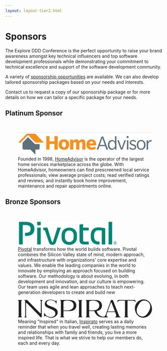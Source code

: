 ```yaml
---
layout: layout-tier2.html
---
```

<div class="container section page sponsors">
	<h1 class="section-header">Sponsors</h1>
	<p class="copy">The Explore DDD Conference is the perfect opportunity to raise your brand awareness amongst key technical influencers and top software development professionals while demonstrating your commitment to technical excellence and support of the software development community.</p>
	<p class="copy">A variety of <a href="explore-ddd-2018-sponsorship-opportunities.pdf">sponsorship opportunities</a> are available. We can also develop tailored sponsorship packages based on your needs and interests.</p>
	<p class="copy">Contact us to request a copy of our sponsorship package or for more details on how we can tailor a specific package for your needs.</p>
	<!-- not sure what level of sponsorship this will belong to yet -->
	<!--<figure>
        <a href="http://red.ht/labs"><img src="../img/logos/sponsor-redhat.png" class="sponsor-logo"></a>
        <figcaption><a href="http://red.ht/labs">Red Hat Open Innovation Labs</a> is an immersive, residency-style engagement for businesses to jump-start modern application development. In a matter of weeks, alongside our experts, customers learn how to design and build applications the Red Hat way. Using an open source technology stack, open processes, and open culture, we help customers rapidly build prototypes, experience DevOps, and adopt agile.</figcaption>
    </figure>-->
	<!-- not sure what level of sponsorship this will belong to yet -->
	<!--<figure>
        <a href="http://www.agiledenver.org"><img src="../img/logos/sponsor-agile-denver.png" class="sponsor-logo"></a>
        <figcaption><a href="http://www.agiledenver.org">Agile Denver</a> is a 501(c)(6) nonprofit that serves the Agile Software Development community in Denver and along Colorado's Front Range. We are fully volunteer-based, driven by people who are passionate about growing and supporting Agile in our community.</figcaption>
    </figure>-->
	<h2 class="page-subheader">Platinum Sponsor</h2>
	<br>
	<figure>
        <a href="https://www.homeadvisor.com/"><img src="../img/logos/sponsor-home-advisor.png" class="sponsor-logo sponsor-logo-platinum"></a>
        <figcaption>Founded in 1998, <a href="https://www.homeadvisor.com/">HomeAdvisor</a> is the operator of the largest home services marketplace across the globe. With HomeAdvisor, homeowners can find prescreened local service professionals; view average project costs; read verified ratings and reviews; and instantly book home improvement, maintenance and repair appointments online.</figcaption>
    </figure>
	<h2 class="page-subheader">Bronze Sponsors</h2>
	<br>
	<figure>
        <a href="https://www.pivotal.io/"><img src="../img/logos/sponsor-pivotal.png" class="sponsor-logo"></a>
        <figcaption><a href="https://www.pivotal.io/">Pivotal</a> transforms how the world builds software. Pivotal combines the Silicon Valley state of mind, modern approach, and infrastructure with organizations’ core expertise and values. We enable the leading companies in the world to innovate by employing an approach focused on building software. Our methodology is about evolving, in both development and innovation, and our culture is empowering. Our team uses agile and lean approaches to teach next-generation developers to create and build new</figcaption>
    </figure>
	<figure>
        <a href="https://www.inspirato.com/"><img src="../img/logos/sponsor-inspirato.png" class="sponsor-logo"></a>
        <figcaption>Meaning "Inspired" in Italian, <a href="https://www.inspirato.com/">Inspirato</a> serves as a daily reminder that when you travel well, creating lasting memories and relationships with family and friends, you live a more inspired life. That is what we strive to help our members do, each and every day.</figcaption>
    </figure>
</div>